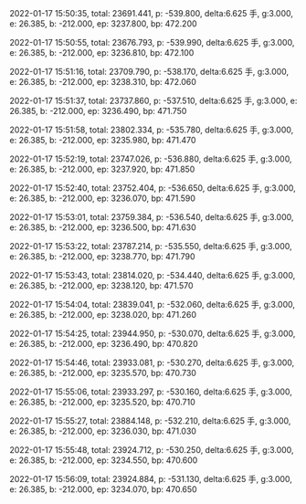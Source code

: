 2022-01-17 15:50:35, total: 23691.441, p: -539.800, delta:6.625 手, g:3.000, e: 26.385, b: -212.000, ep: 3237.800, bp: 472.200

2022-01-17 15:50:55, total: 23676.793, p: -539.990, delta:6.625 手, g:3.000, e: 26.385, b: -212.000, ep: 3236.810, bp: 472.100

2022-01-17 15:51:16, total: 23709.790, p: -538.170, delta:6.625 手, g:3.000, e: 26.385, b: -212.000, ep: 3238.310, bp: 472.060

2022-01-17 15:51:37, total: 23737.860, p: -537.510, delta:6.625 手, g:3.000, e: 26.385, b: -212.000, ep: 3236.490, bp: 471.750

2022-01-17 15:51:58, total: 23802.334, p: -535.780, delta:6.625 手, g:3.000, e: 26.385, b: -212.000, ep: 3235.980, bp: 471.470

2022-01-17 15:52:19, total: 23747.026, p: -536.880, delta:6.625 手, g:3.000, e: 26.385, b: -212.000, ep: 3237.920, bp: 471.850

2022-01-17 15:52:40, total: 23752.404, p: -536.650, delta:6.625 手, g:3.000, e: 26.385, b: -212.000, ep: 3236.070, bp: 471.590

2022-01-17 15:53:01, total: 23759.384, p: -536.540, delta:6.625 手, g:3.000, e: 26.385, b: -212.000, ep: 3236.500, bp: 471.630

2022-01-17 15:53:22, total: 23787.214, p: -535.550, delta:6.625 手, g:3.000, e: 26.385, b: -212.000, ep: 3238.770, bp: 471.790

2022-01-17 15:53:43, total: 23814.020, p: -534.440, delta:6.625 手, g:3.000, e: 26.385, b: -212.000, ep: 3238.120, bp: 471.570

2022-01-17 15:54:04, total: 23839.041, p: -532.060, delta:6.625 手, g:3.000, e: 26.385, b: -212.000, ep: 3238.020, bp: 471.260

2022-01-17 15:54:25, total: 23944.950, p: -530.070, delta:6.625 手, g:3.000, e: 26.385, b: -212.000, ep: 3236.490, bp: 470.820

2022-01-17 15:54:46, total: 23933.081, p: -530.270, delta:6.625 手, g:3.000, e: 26.385, b: -212.000, ep: 3235.570, bp: 470.730

2022-01-17 15:55:06, total: 23933.297, p: -530.160, delta:6.625 手, g:3.000, e: 26.385, b: -212.000, ep: 3235.520, bp: 470.710

2022-01-17 15:55:27, total: 23884.148, p: -532.210, delta:6.625 手, g:3.000, e: 26.385, b: -212.000, ep: 3236.030, bp: 471.030

2022-01-17 15:55:48, total: 23924.712, p: -530.250, delta:6.625 手, g:3.000, e: 26.385, b: -212.000, ep: 3234.550, bp: 470.600

2022-01-17 15:56:09, total: 23924.884, p: -531.130, delta:6.625 手, g:3.000, e: 26.385, b: -212.000, ep: 3234.070, bp: 470.650